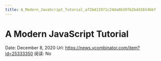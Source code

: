 ```yaml
---
title: A_Modern_JavaScript_Tutorial_a72bd11971c24da8b19fb2bdd1654bbf
---
```


# A Modern JavaScript Tutorial

Date: December 8, 2020
Url: https://news.ycombinator.com/item?id=25333350
阅读: No
